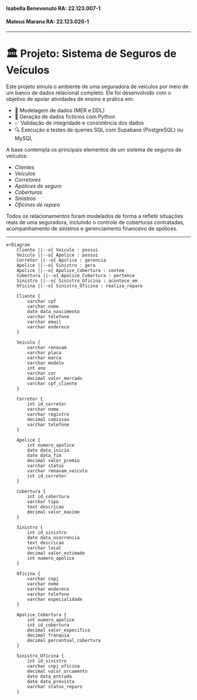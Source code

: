 #### Isabella Benevenuto RA: 22.123.007-1
#### Mateus Marana       RA: 22.123.026-1
---

# 🏛️ Projeto: Sistema de Seguros de Veículos

Este projeto simula o ambiente de uma seguradora de veículos por meio de um banco de dados relacional completo. Ele foi desenvolvido com o objetivo de apoiar atividades de ensino e prática em:

- 📐 Modelagem de dados (MER e DDL)
- 🧬 Geração de dados fictícios com Python
- ✅ Validação de integridade e consistência dos dados
- 🔍 Execução e testes de queries SQL com Supabase (PostgreSQL) ou MySQL

A base contempla os principais elementos de um sistema de seguros de veículos:

- *Clientes*
- *Veículos*
- *Corretores*
- *Apólices de seguro*
- *Coberturas*
- *Sinistros*
- *Oficinas de reparo*

Todos os relacionamentos foram modelados de forma a refletir situações reais de uma seguradora, incluindo o controle de coberturas contratadas, acompanhamento de sinistros e gerenciamento financeiro de apólices.

---

```mermaid
erDiagram
    Cliente ||--o{ Veiculo : possui
    Veiculo ||--o{ Apolice : possui
    Corretor ||--o{ Apolice : gerencia
    Apolice ||--o{ Sinistro : gera
    Apolice ||--o{ Apolice_Cobertura : contem
    Cobertura ||--o{ Apolice_Cobertura : pertence
    Sinistro ||--o{ Sinistro_Oficina : acontece_em
    Oficina ||--o{ Sinistro_Oficina : realiza_reparo

    Cliente {
        varchar cpf
        varchar nome
        date data_nascimento
        varchar telefone
        varchar email
        varchar endereco
    }
    
    Veiculo {
        varchar renavam
        varchar placa
        varchar marca
        varchar modelo
        int ano
        varchar cor
        decimal valor_mercado
        varchar cpf_cliente
    }
    
    Corretor {
        int id_corretor
        varchar nome
        varchar registro
        decimal comissao
        varchar telefone
    }
    
    Apolice {
        int numero_apolice
        date data_inicio
        date data_fim
        decimal valor_premio
        varchar status
        varchar renavam_veiculo
        int id_corretor
    }
    
    Cobertura {
        int id_cobertura
        varchar tipo
        text descricao
        decimal valor_maximo
    }
    
    Sinistro {
        int id_sinistro
        date data_ocorrencia
        text descricao
        varchar local
        decimal valor_estimado
        int numero_apolice
    }
    
    Oficina {
        varchar cnpj
        varchar nome
        varchar endereco
        varchar telefone
        varchar especialidade
    }
    
    Apolice_Cobertura {
        int numero_apolice
        int id_cobertura
        decimal valor_especifico
        decimal franquia
        decimal percentual_cobertura
    }
    
    Sinistro_Oficina {
        int id_sinistro
        varchar cnpj_oficina
        decimal valor_orcamento
        date data_entrada
        date data_prevista
        varchar status_reparo
    }

```

